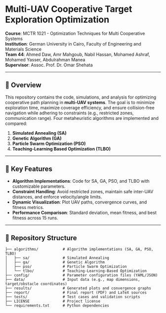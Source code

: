 # Multi-UAV Cooperative Target Exploration Optimization

**Course**: MCTR 1021 - Optimization Techniques for Multi Cooperative Systems  
**Institution**: German University in Cairo, Faculty of Engineering and Materials Science  
**Team 44**: Ahmed Daw, Amr Mahgoub, Nabil Hassan, Mohamed Ashraf, Mohamed Yasser, Abdulrahman Manea  
**Supervisor**: Assoc. Prof. Dr. Omar Shehata  

---

## 📖 Overview
This repository contains the code, simulations, and analysis for optimizing cooperative path planning in **multi-UAV systems**. The goal is to minimize exploration time, maximize coverage efficiency, and ensure collision-free navigation while adhering to constraints (e.g., restricted zones, communication range). Four metaheuristic algorithms are implemented and compared:
1. **Simulated Annealing (SA)**
2. **Genetic Algorithm (GA)**
3. **Particle Swarm Optimization (PSO)**
4. **Teaching-Learning Based Optimization (TLBO)**

---

## 🦀 Key Features
- **Algorithm Implementations**: Code for SA, GA, PSO, and TLBO with customizable parameters.
- **Constraint Handling**: Avoid restricted zones, maintain safe inter-UAV distances, and enforce velocity/angle limits.
- **Dynamic Visualization**: Plot UAV paths, convergence curves, and fitness metrics.
- **Performance Comparison**: Standard deviation, mean fitness, and best fitness across 15 runs.

---

## 📂 Repository Structure
```text
├── algorithms/           # Algorithm implementations (SA, GA, PSO, TLBO)
│   ├── sa/               # Simulated Annealing
│   ├── ga/               # Genetic Algorithm
│   ├── pso/              # Particle Swarm Optimization
│   └── tlbo/             # Teaching-Learning-Based Optimization
├── config/               # Parameter configuration files (YAML/JSON)
├── data/                 # Input data (e.g., map dimensions, target/obstacle coordinates)
├── results/              # Generated plots and convergence graphs
├── report/               # Final report (PDF) and LaTeX sources
├── tests/                # Test cases and validation scripts
├── LICENSE               # Project license
└── requirements.txt      # Python dependencies
